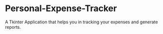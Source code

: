 # Personal-Expense-Tracker
A Tkinter Application that helps you in tracking your expenses and generate reports.
